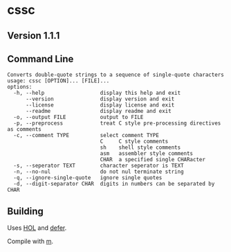 # cssc

## Version 1.1.1

## Command Line

```
Converts double-quote strings to a sequence of single-quote characters
usage: cssc [OPTION]... [FILE]...
options:
  -h, --help                  display this help and exit
      --version               display version and exit
      --license               display license and exit
      --readme                display readme and exit
  -o, --output FILE           output to FILE
  -p, --preprocess            treat C style pre-processing directives as comments
  -c, --comment TYPE          select comment TYPE
                              C     C style comments
                              sh    shell style comments
                              asm   assembler style comments
                              CHAR  a specified single CHARacter
  -s, --seperator TEXT        character seperator is TEXT
  -n, --no-nul                do not nul terminate string
  -q, --ignore-single-quote   ignore single quotes
  -d, --digit-separator CHAR  digits in numbers can be separated by CHAR
```

## Building

Uses [HOL](https://github.com/stytri/hol) and [defer](https://github.com/stytri/defer).

Compile with [m](https://github.com/stytri/m).

